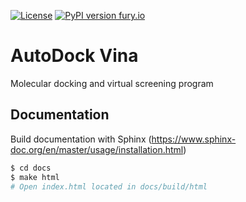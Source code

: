 [![License](https://img.shields.io/badge/License-Apache%202.0-blue.svg)](https://opensource.org/licenses/Apache-2.0) [![PyPI version fury.io](https://img.shields.io/badge/version-1.2.0-green.svg)](https://pypi.python.org/pypi/ansicolortags/) 

# AutoDock Vina
Molecular docking and virtual screening program

## Documentation

Build documentation with Sphinx (https://www.sphinx-doc.org/en/master/usage/installation.html)

```bash
$ cd docs
$ make html
# Open index.html located in docs/build/html
```
